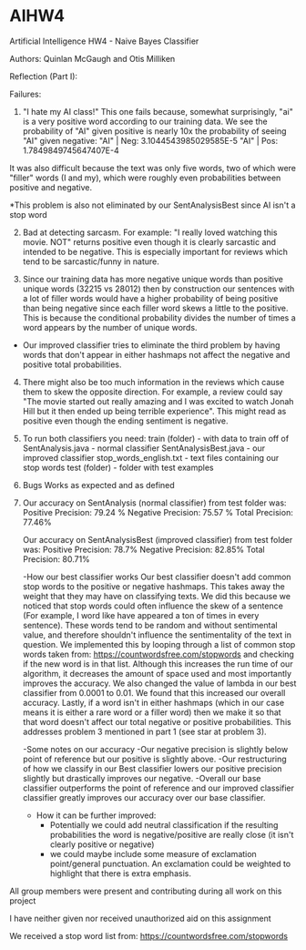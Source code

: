 # AIHW4
Artificial Intelligence HW4 - Naive Bayes Classifier


Authors: Quinlan McGaugh and Otis Milliken


Reflection (Part I):

Failures:

1. "I hate my AI class!"
This one fails because, somewhat surprisingly, "ai" is a very positive word according to our training data. We see the probability of "AI" given positive is nearly 10x the probability of seeing "AI" given negative:
"AI" | Neg: 3.1044543985029585E-5
"AI" | Pos: 1.7849849745647407E-4

It was also difficult because the text was only five words, two of which were "filler" words (I and my), which were roughly even probabilities between positive and negative.

*This problem is also not eliminated by our SentAnalysisBest since AI isn't a stop word

2. Bad at detecting sarcasm.
For example: "I really loved watching this movie. NOT" returns positive even though it is clearly sarcastic and intended to be negative. This is especially important for reviews which tend to be sarcastic/funny in nature.

3. Since our training data has more negative unique words than positive unique words (32215 vs 28012) then by construction our sentences with a lot of filler words would have a higher probability of being positive than being negative since each filler word skews a little to the positive. This is because the conditional probability divides the number of times a word appears by the number of unique words.

* Our improved classifier tries to eliminate the third problem by having words that don't appear in either hashmaps not affect the negative and positive total probabilities.

4. There might also be too much information in the reviews which cause them to skew the opposite direction. For example, a review could say "The movie started out really amazing and I was excited to watch Jonah Hill but it then ended up being terrible experience". This might read as positive even though the ending sentiment is negative.


2. To run both classifiers you need:
	train (folder) - with data to train off of
	SentAnalysis.java - normal classifier
	SentAnalysisBest.java - our improved classifier
	stop_words_english.txt - text files containing our stop words
	test (folder) - folder with test examples

3. Bugs
	Works as expected and as defined

4.
	Our accuracy on SentAnalysis (normal classifier) from test folder was:
		Positive Precision: 79.24 %
		Negative Precision: 75.57 %
		Total Precision: 77.46%

	Our accuracy on SentAnalysisBest (improved classifier) from test folder was:
		Positive Precision: 78.7%
		Negative Precision: 82.85%
		Total Precision: 80.71%

	-How our best classifier works
		Our best classifier doesn't add common stop words to the positive or negative hashmaps. This takes away the weight that they may have on classifying texts. We did this because we noticed that stop words could often influence the skew of a sentence (For example, I word like have appeared a ton of times in every sentence). These words tend to be random and without sentimental value, and therefore shouldn't influence the sentimentality of the text in question. We implemented this by looping through a list of common stop words taken from: https://countwordsfree.com/stopwords and checking if the new word is in that list. Although this increases the run time of our algorithm, it decreases the amount of space used and most importantly improves the accuracy.
		We also changed the value of lambda in our best classifier from 0.0001 to 0.01. We found that this increased our overall accuracy.
		Lastly, if a word isn't in either hashmaps (which in our case means it is either a rare word or a filler word) then we make it so that that word doesn't affect our total negative or positive probabilities. This addresses problem 3 mentioned in part 1 (see star at problem 3).

	-Some notes on our accuracy
		-Our negative precision is slightly below point of reference but our positive is slightly above.
		-Our restructuring of how we classify in our Best classifier lowers our positive precision slightly but drastically improves our negative.
		-Overall our base classifier outperforms the point of reference and our improved classifier classifier greatly improves our accuracy over our base classifier.

	- How it can be further improved:
		- Potentially we could add neutral classification if the resulting probabilities the word is negative/positive are really close (it isn't clearly positive or negative)
		- we could maybe include some measure of exclamation point/general punctuation. An exclamation could be weighted to highlight that there is extra emphasis.
		


All group members were present and contributing during all work on
this project

I have neither given nor received unauthorized aid on this assignment

We received a stop word list from: https://countwordsfree.com/stopwords
